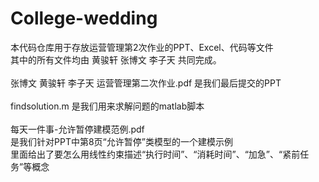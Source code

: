 # College-wedding 
本代码仓库用于存放运营管理第2次作业的PPT、Excel、代码等文件<br>
其中的所有文件均由 黄骏轩 张博文 李子天 共同完成。<br>
<br>
张博文 黄骏轩 李子天 运营管理第二次作业.pdf  是我们最后提交的PPT<br>
<br>
findsolution.m  是我们用来求解问题的matlab脚本<br>
<br>
每天一件事-允许暂停建模范例.pdf<br>
是我们针对PPT中第8页“允许暂停”类模型的一个建模示例<br>
里面给出了要怎么用线性约束描述“执行时间”、“消耗时间”、“加急”、“紧前任务”等概念<br>
